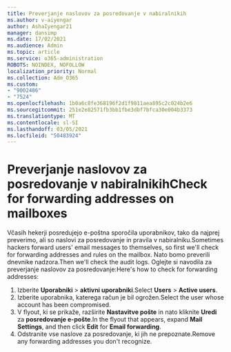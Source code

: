 ```yaml
---
title: Preverjanje naslovov za posredovanje v nabiralnikih
ms.author: v-aiyengar
author: AshaIyengar21
manager: dansimp
ms.date: 17/02/2021
ms.audience: Admin
ms.topic: article
ms.service: o365-administration
ROBOTS: NOINDEX, NOFOLLOW
localization_priority: Normal
ms.collection: Adm_O365
ms.custom:
- "9002486"
- "7524"
ms.openlocfilehash: 1b0a6c8fe368196f2d1f9811aea895c2c024b2e6
ms.sourcegitcommit: 251e2e82571fb3bb1fbe3dbf7bfca30e004b3373
ms.translationtype: MT
ms.contentlocale: sl-SI
ms.lasthandoff: 03/05/2021
ms.locfileid: "50483924"
---
```

# <a name="check-for-forwarding-addresses-on-mailboxes"></a><span data-ttu-id="0ea03-102">Preverjanje naslovov za posredovanje v nabiralnikih</span><span class="sxs-lookup"><span data-stu-id="0ea03-102">Check for forwarding addresses on mailboxes</span></span>

<span data-ttu-id="0ea03-103">Včasih hekerji posredujejo e-poštna sporočila uporabnikov, tako da najprej preverimo, ali so naslovi za posredovanje in pravila v nabiralniku.</span><span class="sxs-lookup"><span data-stu-id="0ea03-103">Sometimes hackers forward users' email messages to themselves, so first we'll check for forwarding addresses and rules on the mailbox.</span></span> <span data-ttu-id="0ea03-104">Nato bomo preverili dnevnike nadzora.</span><span class="sxs-lookup"><span data-stu-id="0ea03-104">Then we'll check the audit logs.</span></span> <span data-ttu-id="0ea03-105">Oglejte si navodila za preverjanje naslovov za posredovanje:</span><span class="sxs-lookup"><span data-stu-id="0ea03-105">Here's how to check for forwarding addresses:</span></span>

1. <span data-ttu-id="0ea03-106">Izberite **Uporabniki**  >  **aktivni uporabniki**.</span><span class="sxs-lookup"><span data-stu-id="0ea03-106">Select **Users** > **Active users**.</span></span>
1. <span data-ttu-id="0ea03-107">Izberite uporabnika, katerega račun je bil ogrožen.</span><span class="sxs-lookup"><span data-stu-id="0ea03-107">Select the user whose account has been compromised.</span></span>
1. <span data-ttu-id="0ea03-108">V flyout, ki se prikaže, razširite **Nastavitve pošte** in nato kliknite **Uredi** za **posredovanje e-pošte**.</span><span class="sxs-lookup"><span data-stu-id="0ea03-108">In the flyout that appears, expand **Mail Settings**, and then click **Edit** for **Email forwarding**.</span></span>
1. <span data-ttu-id="0ea03-109">Odstranite vse naslove za posredovanje, ki jih ne prepoznate.</span><span class="sxs-lookup"><span data-stu-id="0ea03-109">Remove any forwarding addresses you don't recognize.</span></span>